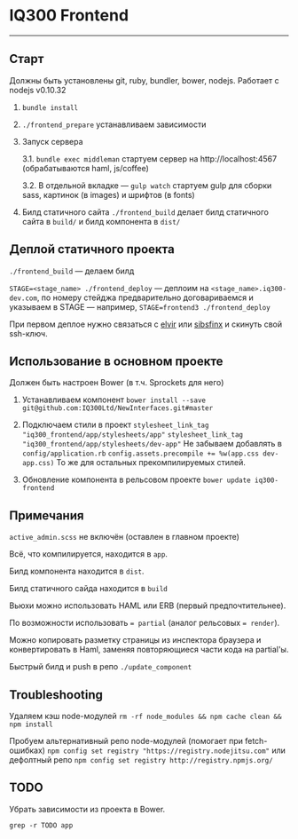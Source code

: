 # IQ300 Frontend
------

## Старт

Должны быть установлены git, ruby, bundler, bower, nodejs.
Работает с nodejs v0.10.32

1. `bundle install`

2. `./frontend_prepare` устанавливаем зависимости

3. Запуск сервера

	3.1. `bundle exec middleman` стартуем сервер на http://localhost:4567
(обрабатываются haml, js/coffee)

	3.2. В отдельной вкладке — `gulp watch` стартуем gulp для сборки sass, картинок (в images) и
шрифтов (в fonts)

4. Билд статичного сайта
  `./frontend_build` делает билд статичного сайта в `build/` и билд
компонента в `dist/`


## Деплой статичного проекта

`./frontend_build` — делаем билд

`STAGE=<stage_name> ./frontend_deploy` — деплоим на
`<stage_name>.iq300-dev.com`, по номеру стейджа предварительно
договариваемся и указываем в STAGE — например, `STAGE=frontend3 ./frontend_deploy`

При первом деплое нужно связаться c [elvir](https://github.com/elvir) или
[sibsfinx](https://github.com/sibsfinx) и скинуть свой ssh-ключ.



## Использование в основном проекте

Должен быть настроен Bower (в т.ч. Sprockets для него)

1. Устанавливаем компонент
```bower install --save git@github.com:IQ300Ltd/NewInterfaces.git#master```

2. Подключаем стили в проект
```stylesheet_link_tag "iq300_frontend/app/stylesheets/app"```
```stylesheet_link_tag "iq300_frontend/app/stylesheets/dev-app"```
Не забываем добавлять в `config/application.rb`
```config.assets.precompile += %w(app.css dev-app.css)```
То же для остальных прекомпилируемых стилей.

3. Обновление компонента в рельсовом проекте
```bower update iq300-frontend```

## Примечания

`active_admin.scss` не включён (оставлен в главном проекте)

Всё, что компилируется, находится в `app`.

Билд компонента находится в `dist`.

Билд статичного сайда находится в `build`

Вьюхи можно использовать HAML или ERB (первый предпочтительнее).

По возможности использовать `= partial` (аналог рельсовых `= render`).

Можно копировать разметку страницы из инспектора браузера и
конвертировать в Haml, заменяя повторяющиеся части кода на partial'ы.

Быстрый билд и push в репо `./update_component`


## Troubleshooting

Удаляем кэш node-модулей
```rm -rf node_modules && npm cache clean && npm install```

Пробуем альтернативный репо node-модулей (помогает при fetch-ошибках)
```npm config set registry "https://registry.nodejitsu.com"```
или дефолтный репо
```npm config set registry http://registry.npmjs.org/```

## TODO

Убрать зависимости из проекта в Bower.

`grep -r TODO app`
